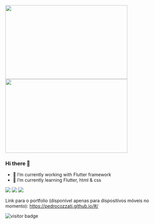 <p>
<img width='380px' height='230px' src='https://media4.giphy.com/media/xTiTnxpQ3ghPiB2Hp6/giphy.gif?cid=ecf05e47z6xssu0rhtzgll7nxc7pvn3elblrvpnlqiqbyjkj&rid=giphy.gif&ct=g'>
<img width='380px'height='230px' src='https://giffiles.alphacoders.com/209/209661.gif'></p>

### Hi there 👋

- 🔭 I’m currently working with Flutter framework
- 🌱 I’m currently learning Flutter, html & css
<p><img src='https://img.shields.io/badge/Flutter-02569B?style=for-the-badge&logo=flutter&logoColor=white'>
<img src='https://img.shields.io/badge/HTML5-E34F26?style=for-the-badge&logo=html5&logoColor=white'>
<img src='https://img.shields.io/badge/CSS3-1572B6?style=for-the-badge&logo=css3&logoColor=white'></p>



Link para o portfolio (disponível apenas para dispositivos móveis no momento): https://pedrocozzati.github.io/#/



  

![visitor badge](https://visitor-badge.glitch.me/badge?page_id=PedroCozzati.visitor-badge&left_color=grey&right_color=green) 

